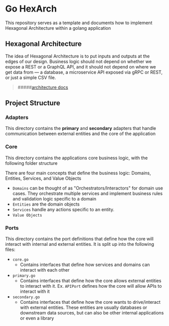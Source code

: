 # Go HexArch

This repository serves as a template and documents how to implement Hexagonal Architecture within a golang application

## Hexagonal Architecture

The idea of Hexagonal Architecture is to put inputs and outputs at the edges of our design. Business logic should not depend on whether we expose a REST or a GraphQL API, and it should not depend on where we get data from — a database, a microservice API exposed via gRPC or REST, or just a simple CSV file.

> #####[architecture docs](docs/architecture.md)

## Project Structure

### Adapters

This directory contains the **primary** and **secondary** adapters that handle communication between external entities and the core of the application

### Core

This directory contains the applications core business logic, with the following folder structure

There are four main concepts that define the business logic: Domains, Entities, Services, and Value Objects

- `Domains` can be thought of as "Orchestrators/Interactors" for domain use cases. They orchestrate multiple services and implement business rules and validation logic specific to a domain
- `Entities` are the domain objects
- `Services` handle any actions specific to an entity.
- `Value Objects`

### Ports

This directory contains the port definitions that define how the core will interact with internal and external entities. It is split up into the following files:

- `core.go`
  - Contains interfaces that define how services and domains can interact with each other
- `primary.go`
  - Contains interfaces that define how the core allows external entities to interact with it. Ex. `APIPort` defines how the core will allow APIs to interact with it
- `secondary.go`
  - Contains interfaces that define how the core wants to drive/interact with external entities. These entities are usually databases or downstream data sources, but can also be other internal applications or even a library
